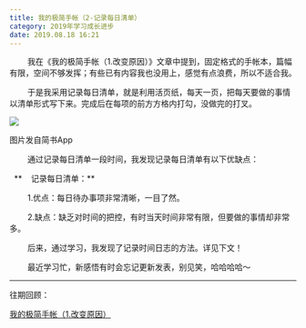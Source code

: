 ```yaml
---
title: 我的极简手帐（2-记录每日清单）
category: 2019年学习成长进步
date: 2019.08.18 16:21
---
```


        我在《我的极简手帐（1.改变原因）》文章中提到，固定格式的手帐本，篇幅有限，空间不够发挥；有些已有内容我也没用上，感觉有点浪费，所以不适合我。

        于是我采用记录每日清单，就是利用活页纸，每天一页，把每天要做的事情以清单形式写下来。完成后在每项的前方方格内打勾，没做完的打叉。  

![](https://markdown-1301532546.cos.ap-guangzhou.myqcloud.com/peipei_blog/20210921150047.jpeg)  

图片发自简书App

        通过记录每日清单一段时间，我发现记录每日清单有以下优缺点：

  **    记录每日清单：**  

        1.优点：每日待办事项非常清晰，一目了然。

        2.缺点：缺乏对时间的把控，有时当天时间非常有限，但要做的事情却非常多。

        后来，通过学习，我发现了记录时间日志的方法。详见下文！

        最近学习忙，新感悟有时会忘记更新发表，别见笑，哈哈哈哈～

---

  

  

往期回顾：

[我的极简手帐（1.改变原因）](https://www.jianshu.com/p/14621532714c)